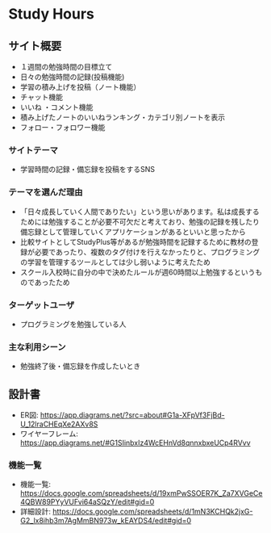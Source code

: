 # Study Hours

## サイト概要
- １週間の勉強時間の目標立て
- 日々の勉強時間の記録(投稿機能)
- 学習の積み上げを投稿（ノート機能）
- チャット機能
- いいね ・コメント機能
- 積み上げたノートのいいねランキング・カテゴリ別ノートを表示
- フォロー・フォロワー機能

### サイトテーマ  
- 学習時間の記録・備忘録を投稿をするSNS

### テーマを選んだ理由
- 「日々成長していく人間でありたい」という思いがあります。私は成長するためには勉強することが必要不可欠だと考えており、勉強の記録を残したり備忘録として管理していくアプリケーションがあるといいと思ったから
- 比較サイトとしてStudyPlus等があるが勉強時間を記録するために教材の登録が必要であったり、複数のタグ付けを行えなかったりと、プログラミングの学習を管理するツールとしては少し弱いように考えたため
- スクール入校時に自分の中で決めたルールが週60時間以上勉強するというものであったため

### ターゲットユーザ
- プログラミングを勉強している人

### 主な利用シーン
- 勉強終了後・備忘録を作成したいとき

## 設計書
- ER図: https://app.diagrams.net/?src=about#G1a-XFpVf3FjBd-U_12lraCHEqXe2AXv8S
- ワイヤーフレーム: https://app.diagrams.net/#G1SIinbxIz4WcEHnVd8qnnxbxeUCp4RVvv

### 機能一覧
- 機能一覧: https://docs.google.com/spreadsheets/d/19xmPwSSOER7K_Za7XVGeCe4QBW89PYyVUFvi64aSQzY/edit#gid=0
- 詳細設計: https://docs.google.com/spreadsheets/d/1mN3KCHQk2jxG-G2_lx8ihb3m7AgMmBN973w_kEAYDS4/edit#gid=0
